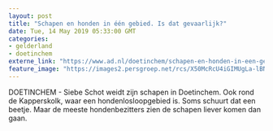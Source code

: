 ```yaml
---
layout: post
title: "Schapen en honden in één gebied. Is dat gevaarlijk?"
date: Tue, 14 May 2019 05:33:00 GMT
categories: 
- gelderland 
- doetinchem 
externe_link: "https://www.ad.nl/doetinchem/schapen-en-honden-in-een-gebied-is-dat-gevaarlijk~a0e71160/"
feature_image: "https://images2.persgroep.net/rcs/X50McRcU4iGIMUgLa-lBNf_J7zk/diocontent/148268702/_fitwidth/400/?appId=21791a8992982cd8da851550a453bd7f&quality=0.7"
---
```


DOETINCHEM - Siebe Schot weidt zijn schapen in Doetinchem. Ook rond de Kapperskolk, waar een hondenlosloopgebied is. Soms schuurt dat een beetje. Maar de meeste hondenbezitters zien de schapen liever komen dan gaan.
